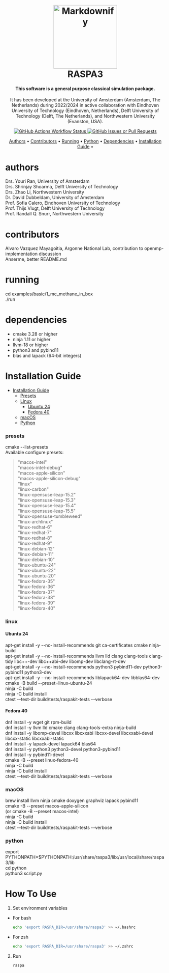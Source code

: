 <h1 align="center">
  <br>
  <a href="https://github.com/iRASPA/raspa3"><img src="https://avatars.githubusercontent.com/u/46400041?s=200&v=4" alt="Markdownify" width="200"></a>
  <br>
  RASPA3
  <br>
</h1>

<h4 align="center">This software is a general purpose classical simulation package.</h4>

<p align="center">It has been developed at the University of Amsterdam (Amsterdam, The Netherlands) during 2022/2024 in active collaboration with Eindhoven University of Technology (Eindhoven, Netherlands), Delft University of Technology (Delft, The Netherlands), and Northwestern University (Evanston, USA).</p>

<p align="center">
  <a href="https://github.com/iRASPA/raspa3/releases">
<img alt="GitHub Actions Workflow Status" src="https://img.shields.io/github/actions/workflow/status/iRASPA/raspa3/github-actions-create-release.yml">
  </a>
  <a href="https://github.com/iRASPA/raspa3/issues"><img alt="GitHub Issues or Pull Requests" src="https://img.shields.io/github/issues/iRASPA/raspa3">
</a>
</p>

<p align="center">
  <a href="#authors">Authors</a> •
  <a href="#contributors">Contributors</a> •
  <a href="#running">Running</a> •
  <a href="#python">Python</a> •
  <a href="#dependencies">Dependencies</a> •
  <a href="#installation-guide">Installation Guide</a> •
</p>

# authors

Drs. Youri Ran, University of Amsterdam<br>
Drs. Shrinjay Shoarma, Delft University of Technology<br>
Drs. Zhao Li, Northwestern University<br>
Dr. David Dubbeldam, University of Amsterdam<br>
Prof. Sofia Calero,  Eindhoven University of Technology<br>
Prof. Thijs Vlugt, Delft University of Technology<br>
Prof. Randall Q. Snurr, Northwestern University

# contributors

Alvaro Vazquez Mayagoitia, Argonne National Lab, contribution to openmp-implementation discussion<br>
Anserme, better README.md

# running

cd examples/basic/1_mc_methane_in_box<br>
./run

# dependencies

- cmake 3.28 or higher<br>
- ninja 1.11 or higher<br>
- llvm-18 or higher<br>
- python3 and pybind11<br>
- blas and lapack (64-bit integers)


# Installation Guide

<!-- TOC -->
* [Installation Guide](#installation-guide)
    * [Presets](#presets)
    * [Linux](#linux)
      * [Ubuntu 24](#ubuntu-24)
      * [Fedora 40](#fedora-40)
    * [macOS](#macos)
    * [Python](#python)
<!-- TOC -->

### presets

cmake --list-presets<br>
Available configure presets:<br>
> "macos-intel"<br>
> "macos-intel-debug"<br>
> "macos-apple-silicon"<br>
> "macos-apple-silicon-debug"<br>
> "linux"<br>
> "linux-carbon"<br>
> "linux-opensuse-leap-15.2"<br>
> "linux-opensuse-leap-15.3"<br>
> "linux-opensuse-leap-15.4"<br>
> "linux-opensuse-leap-15.5"<br>
> "linux-opensuse-tumbleweed"<br>
> "linux-archlinux"<br>
> "linux-redhat-6"<br>
> "linux-redhat-7"<br>
> "linux-redhat-8"<br>
> "linux-redhat-9"<br>
> "linux-debian-12"<br>
> "linux-debian-11"<br>
> "linux-debian-10"<br>
> "linux-ubuntu-24"<br>
> "linux-ubuntu-22"<br>
> "linux-ubuntu-20"<br>
> "linux-fedora-35"<br>
> "linux-fedora-36"<br>
> "linux-fedora-37"<br>
> "linux-fedora-38"<br>
> "linux-fedora-39"<br>
> "linux-fedora-40"

### linux

#### Ubuntu 24

apt-get install -y --no-install-recommends git ca-certificates cmake ninja-build<br>
apt-get install -y --no-install-recommends llvm lld clang clang-tools clang-tidy libc++-dev libc++abi-dev libomp-dev libclang-rt-dev<br>
apt-get install -y --no-install-recommends python3 pybind11-dev python3-pybind11 python3-dev<br>
apt-get install -y --no-install-recommends liblapack64-dev libblas64-dev<br>
cmake -B build --preset=linux-ubuntu-24<br>
ninja -C build<br>
ninja -C build install<br>
ctest --test-dir build/tests/raspakit-tests --verbose

#### Fedora 40

dnf install -y wget git rpm-build<br>
dnf install -y llvm lld cmake clang clang-tools-extra ninja-build<br>
dnf install -y libomp-devel libcxx libcxxabi libcxx-devel libcxxabi-devel libcxx-static libcxxabi-static<br>
dnf install -y lapack-devel lapack64 blas64<br>
dnf install -y python3 python3-devel python3-pybind11<br>
dnf install -y pybind11-devel<br>
cmake -B --preset linux-fedora-40<br>
ninja -C build<br>
ninja -C build install<br>
ctest --test-dir build/tests/raspakit-tests --verbose

### macOS
brew install llvm ninja cmake doxygen graphviz lapack pybind11<br>
cmake -B --preset macos-apple-silicon<br>
(or cmake -B --preset macos-intel)<br>
ninja -C build<br>
ninja -C build install<br>
ctest --test-dir build/tests/raspakit-tests --verbose


### python

export PYTHONPATH=$PYTHONPATH:/usr/share/raspa3/lib:/usr/local/share/raspa3/lib<br>
cd python<br>
python3 script.py


# How To Use

1. Set environment variables

* For bash

   ```bash
   echo 'export RASPA_DIR=/usr/share/raspa3' >> ~/.bashrc
   ```

* For zsh

   ```bash
   echo 'export RASPA_DIR=/usr/share/raspa3' >> ~/.zshrc
   ```

2. Run

   ```bash
   raspa
   ```
